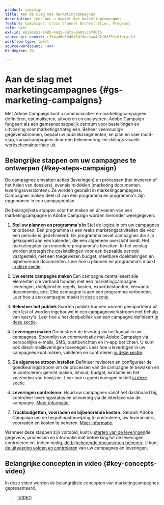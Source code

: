 ```yaml
---
product: campaign
title: Aan de slag met marketingcampagnes
description: Leer hoe u begint met marketingcampagnes
feature: Campaigns, Cross Channel Orchestration, Programs
role: User
exl-id: eb1a0e52-14d9-4ad2-8bf2-ea955c6fd0f5
source-git-commit: c3f4ad0b56dd45d19eebaa4d2f06551c8fecac1d
workflow-type: tm+mt
source-wordcount: '444'
ht-degree: 3%

---
```


# Aan de slag met marketingcampagnes {#gs-marketing-campaigns}

Met Adobe Campaign kunt u communicatie- en marketingcampagnes definiëren, optimaliseren, uitvoeren en analyseren. Adobe Campaign fungeert als een gemeenschappelijk centrum voor bestellingen en uitvoering voor marketingstrategieën. Beheer veelvoudige gegevensbronnen, bepaal uw publiekssegmenten, en plan en voer multi-stap, kanaalcampagnes door een belemmering-en-dalings visuele werkschemainterface uit.


<!--In addition, the **Marketing Resource Management (MRM)** module lets you control marketing actions in a collaborative mode by providing complete management and real-time tracking of the tasks, budgets and marketing resources involved. The Marketing Resource Management lets you optimize and regulate the management of internal and external processes, resources and marketing campaigns, as well as third party relations (agencies, printers, etc.). For more on this, refer to [this section](about-marketing-resource-management.md).

>[!NOTE]
>
>Capabilities related to population targeting, message personalization and message delivery on the various channels are detailed in [this section](../../delivery/using/steps-about-delivery-creation-steps.md).-->


## Belangrijke stappen om uw campagnes te ontwerpen {#key-steps-campaign}

De campagnes omvatten acties (leveringen) en processen (het invoeren of het halen van dossiers), evenals middelen (marketing documenten, leveringsoverzichten). Ze worden gebruikt in marketingcampagnes. Campagnes maken deel uit van een programma en programma&#39;s zijn opgenomen in een campagneplan.

De belangrijkste stappen voor het maken en uitvoeren van een marketingcampagne in Adobe Campaign worden hieronder weergegeven:

1. **Stel uw plannen en programma&#39;s in** Stel de logica in om uw campagnes te ordenen. Een programma is een reeks marketingactiviteiten die voor een periode is gedefinieerd. Elk programma bevat campagnes die zijn gekoppeld aan een kalender, die een algemeen overzicht biedt. Het marketingplan kan meerdere programma&#39;s bevatten. In het verslag worden strategische doelstellingen voor een bepaalde periode vastgesteld, met een toegewezen budget, meetbare doelstellingen en bijbehorende documenten. Leer hoe u plannen en programma&#39;s maakt [in deze sectie](marketing-campaign-create.md#create-plan-and-program).

1. **Uw eerste campagne maken**
Een campagne centraliseert alle elementen die verband houden met een marketingcampagne: leveringen, doelgerichte regels, kosten, exportbestanden, verwante documenten, enz. Elke campagne is aan een programma verbonden. Leer hoe u een campagne maakt [in deze sectie](marketing-campaign-create.md#create-a-campaign).

1. **Selecteer het publiek**
Soorten publiek kunnen worden geïmporteerd uit een lijst of worden ingebouwd in een campagnewerkstroom met behulp van query&#39;s. Leer hoe u het doelpubliek van een campagne definieert [in deze sectie](marketing-campaign-target.md#select-the-target-population).

1. **Leveringen maken**
Orchestreer de levering via het kanaal in uw campagnes. Stroomlijn uw communicatie met Adobe Campaign via persoonlijke e-mails, SMS, pushberichten en in-app berichten. U kunt ook direct-mailleveringen toevoegen. Leer hoe u leveringen in uw campagnes kunt maken, valideren en controleren [in deze sectie](marketing-campaign-deliveries.md).

1. **De algemene stroom instellen**
Definieer revisoren en configureer de goedkeuringsstroom om de processen van de campagne te bewaken en te controleren: gericht maken, inhoud, budget, extractie en het verzenden van bewijzen. Leer hoe u goedkeuringen instelt [in deze sectie](marketing-campaign-approval.md).

1. **Leveringen controleren**.
Houd uw campagnes vanaf het dashboard bij, controleer leveringsstatus en uitvoering via de interface van de campagne. [Meer informatie](marketing-campaign-monitoring.md).

1. **Trackbudgetten, voorraden en bijbehorende kosten**.
Gebruik Adobe Campaign om de begrotingstoewijzing te controleren, uw leveranciers, voorraden en kosten te beheren. [Meer informatie](providers-stocks-and-budgets.md#create-service-providers-and-their-cost-structures).

Wanneer deze stappen zijn voltooid, kunt u [starten van de leveringen](marketing-campaign-deliveries.md#start-a-delivery)de gegevens, processen en informatie met betrekking tot de leveringen controleren en, indien nodig, [de bijbehorende documenten beheren](marketing-campaign-deliveries.md#manage-associated-documents). U kunt [de uitvoering volgen en controleren](marketing-campaign-monitoring.md) van uw campagnes en leveringen.


## Belangrijke concepten in video {#key-concepts-video}

In deze video worden de belangrijkste concepten van marketingcampagnes gepresenteerd.

>[!VIDEO](https://video.tv.adobe.com/v/35131?quality=12)
